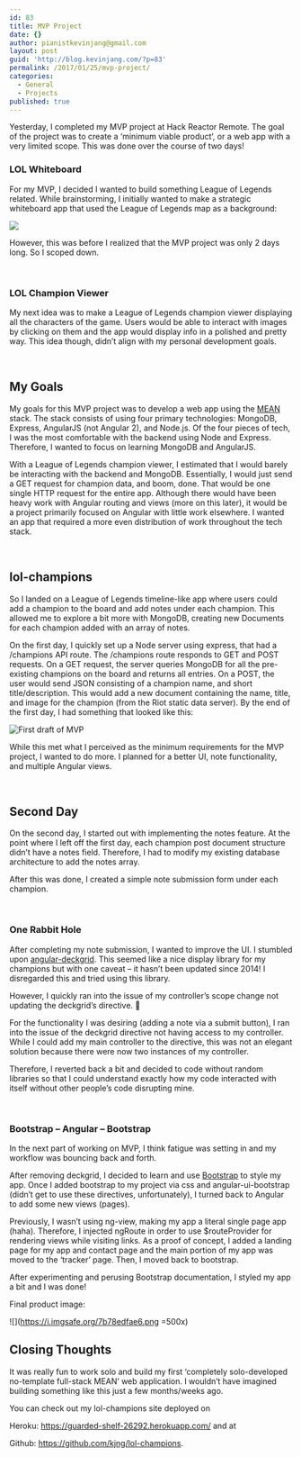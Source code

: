 ```yaml
---
id: 83
title: MVP Project
date: {}
author: pianistkevinjang@gmail.com
layout: post
guid: 'http://blog.kevinjang.com/?p=83'
permalink: /2017/01/25/mvp-project/
categories:
  - General
  - Projects
published: true
---
```

Yesterday, I completed my MVP project at Hack Reactor Remote. The goal of the project was to create a &#8216;minimum viable product&#8217;, or a web app with a very limited scope. This was done over the course of two days!<!--more-->

### LOL Whiteboard

For my MVP, I decided I wanted to build something League of Legends related. While brainstorming, I initially wanted to make a strategic whiteboard app that used the League of Legends map as a background:

![](https://i1.wp.com/ddragon.leagueoflegends.com/cdn/6.8.1/img/map/map11.png?resize=219%2C219)

However, this was before I realized that the MVP project was only 2 days long. So I scoped down.

&nbsp;

### LOL Champion Viewer

My next idea was to make a League of Legends champion viewer displaying all the characters of the game. Users would be able to interact with images by clicking on them and the app would display info in a polished and pretty way. This idea though, didn&#8217;t align with my personal development goals.

&nbsp;

## My Goals

My goals for this MVP project was to develop a web app using the [MEAN](https://meanjs.org/) stack. The stack consists of using four primary technologies: MongoDB, Express, AngularJS (not Angular 2), and Node.js. Of the four pieces of tech, I was the most comfortable with the backend using Node and Express. Therefore, I wanted to focus on learning MongoDB and AngularJS.

With a League of Legends champion viewer, I estimated that I would barely be interacting with the backend and MongoDB. Essentially, I would just send a GET request for champion data, and boom, done. That would be one single HTTP request for the entire app. Although there would have been heavy work with Angular routing and views (more on this later), it would be a project primarily focused on Angular with little work elsewhere. I wanted an app that required a more even distribution of work throughout the tech stack.

&nbsp;

## lol-champions

So I landed on a League of Legends timeline-like app where users could add a champion to the board and add notes under each champion. This allowed me to explore a bit more with MongoDB, creating new Documents for each champion added with an array of notes.

On the first day, I quickly set up a Node server using express, that had a /champions API route. The /champions route responds to GET and POST requests. On a GET request, the server queries MongoDB for all the pre-existing champions on the board and returns all entries. On a POST, the user would send JSON consisting of a champion name, and short title/description. This would add a new document containing the name, title, and image for the champion (from the Riot static data server). By the end of the first day, I had something that looked like this:

![First draft of MVP](https://i.imgsafe.org/7b78e140b5.png=250x)

While this met what I perceived as the minimum requirements for the MVP project, I wanted to do more. I planned for a better UI, note functionality, and multiple Angular views.

&nbsp;

## Second Day

On the second day, I started out with implementing the notes feature. At the point where I left off the first day, each champion post document structure didn&#8217;t have a notes field. Therefore, I had to modify my existing database architecture to add the notes array.

After this was done, I created a simple note submission form under each champion.

&nbsp;

### One Rabbit Hole

After completing my note submission, I wanted to improve the UI. I stumbled upon [angular-deckgrid](https://github.com/akoenig/angular-deckgrid). This seemed like a nice display library for my champions but with one caveat &#8211; it hasn&#8217;t been updated since 2014! I disregarded this and tried using this library.

However, I quickly ran into the issue of my controller&#8217;s scope change not updating the deckgrid&#8217;s directive. 🙁

For the functionality I was desiring (adding a note via a submit button), I ran into the issue of the deckgrid directive not having access to my controller. While I could add my main controller to the directive, this was not an elegant solution because there were now two instances of my controller.

Therefore, I reverted back a bit and decided to code without random libraries so that I could understand exactly how my code interacted with itself without other people&#8217;s code disrupting mine.

&nbsp;

### Bootstrap &#8211; Angular &#8211; Bootstrap

In the next part of working on MVP, I think fatigue was setting in and my workflow was bouncing back and forth.

After removing deckgrid, I decided to learn and use [Bootstrap](http://getbootstrap.com/) to style my app. Once I added bootstrap to my project via css and angular-ui-bootstrap (didn&#8217;t get to use these directives, unfortunately), I turned back to Angular to add some new views (pages).

Previously, I wasn&#8217;t using ng-view, making my app a literal single page app (haha). Therefore, I injected ngRoute in order to use $routeProvider for rendering views while visiting links. As a proof of concept, I added a landing page for my app and contact page and the main portion of my app was moved to the &#8216;tracker&#8217; page. Then, I moved back to bootstrap.

After experimenting and perusing Bootstrap documentation, I styled my app a bit and I was done!

Final product image:

![](https://i.imgsafe.org/7b78edfae6.png =500x)


## Closing Thoughts

It was really fun to work solo and build my first &#8216;completely solo-developed no-template full-stack MEAN&#8217; web application. I wouldn&#8217;t have imagined building something like this just a few months/weeks ago.

You can check out my lol-champions site deployed on

Heroku: <https://guarded-shelf-26292.herokuapp.com/> and at

Github: <https://github.com/kjng/lol-champions>.
